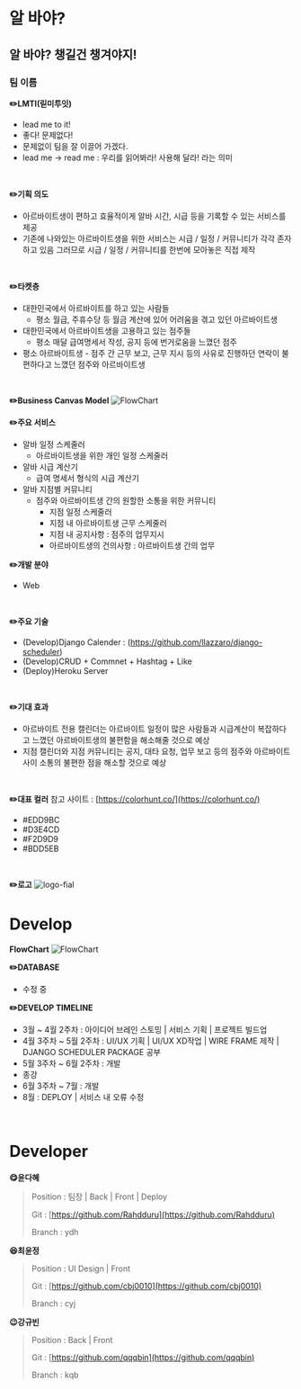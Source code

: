 # 알 바야?

## 알 바야? 챙길건 챙겨야지!

### 팀 이름
**✏️LMTI(릳미투잇)**
- lead me to it!
- 좋다! 문제없다!
- 문제없이 팀을 잘 이끌어 가겠다.
- lead me -> read me : 우리를 읽어봐라! 사용해 달라! 라는 의미
<br>

**✏️기획 의도**
- 아르바이트생이 편하고 효율적이게 알바 시간, 시급 등을 기록할 수 있는 서비스를 제공
- 기존에 나와있는 아르바이트생을 위한 서비스는 시급 / 일정 / 커뮤니티가 각각 존자하고 있음 그러므로 시급 / 일정 / 커뮤니티를 한번에 모아놓은 직접 제작
<br>

**✏️타켓층**
- 대한민국에서 아르바이트를 하고 있는 사람들
    - 평소 월급, 주휴수당 등 월금 계산에 있어 어려움을 겪고 있던 아르바이트생
- 대한민국에서 아르바이트생을 고용하고 있는 점주들
    - 평소 매달 급여명세서 작성, 공지 등에 번거로움을 느꼈던 점주
- 평소 아르바이트생 - 점주 간 근무 보고, 근무 지시 등의 사유로 진행하던 연락이 불편하다고 느꼈던 점주와 아르바이트생
<br>


**✏️Business Canvas Model**
<img alt="FlowChart" src="https://user-images.githubusercontent.com/49307827/167326993-5ecf3a30-f73c-4a89-8ae0-bf8f8e4a170a.png">
<br>

**✏️주요 서비스**
- 알바 일정 스케줄러
    - 아르바이트생을 위한 개인 일정 스케줄러
- 알바 시급 계산기
    - 급여 명세서 형식의 시급 계산기
- 알바 지점별 커뮤니티
    - 점주와 아르바이트생 간의 원할한 소통을 위한 커뮤니티
        - 지점 일정 스케줄러
        - 지점 내 아르바이트생 근무 스케줄러
        - 지점 내 공지사항 : 점주의 업무지시
        - 아르바이트생의 건의사항 : 아르바이트생 간의 업무 

**✏️개발 분야**
- Web
<br>

**✏️주요 기술**
- (Develop)Django Calender : (https://github.com/llazzaro/django-scheduler)
- (Develop)CRUD + Commnet + Hashtag + Like
- (Deploy)Heroku Server
<br>

**✏️기대 효과**
- 아르바이트 전용 캘린더는 아르바이트 일정이 많은 사람들과 시급계산이 복잡하다고 느꼈던 아르바이트생의 불편함을 해소해줄 것으로 예상
- 지점 캘린더와 지점 커뮤니티는 공지, 대타 요청, 업무 보고 등의 점주와 아르바이트 사이 소통의 불편한 점을 해소할 것으로 예상
<br>

**✏️대표 컬러**
참고 사이트 : [https://colorhunt.co/](https://colorhunt.co/)
- #EDD9BC
- #D3E4CD
- #F2D9D9
- #BDD5EB

<br>

**✏️로고**
<img alt="logo-fial" src="https://user-images.githubusercontent.com/49307827/173521757-1a3e37b4-2e86-4407-afc7-9ac5bb086586.png">
<br>

# Develop

**FlowChart**
<img alt="FlowChart" src="https://user-images.githubusercontent.com/49307827/167326877-c954b1d5-eceb-4d98-9298-2cf4ebc37f4f.png">
<br>

**✏️DATABASE**
- 수정 중

**✏️DEVELOP TIMELINE**
- 3월 ~ 4월 2주차 : 아이디어 브레인 스토밍 | 서비스 기획 | 프로젝트 빌드업
- 4월 3주차 ~ 5월 2주차 : UI/UX 기획 | UI/UX XD작업 | WIRE FRAME 제작 | DJANGO SCHEDULER PACKAGE 공부
- 5월 3주차 ~ 6월 2주차 : 개발
- 종강
- 6월 3주차 ~ 7월 : 개발
- 8월 : DEPLOY | 서비스 내 오류 수정
<br>

# Developer

**😋윤다혜**

> Position : 팀장 | Back | Front | Deploy
> 
> Git : [https://github.com/Rahdduru](https://github.com/Rahdduru)
> 
> Branch : ydh

**😆최윤정**

> Position : UI Design | Front
> 
> Git : [https://github.com/cbj0010](https://github.com/cbj0010)
> 
> Branch : cyj

**😉강규빈**

> Position : Back | Front
> 
> Git : [https://github.com/qqqbin](https://github.com/qqqbin)
> 
> Branch : kqb
